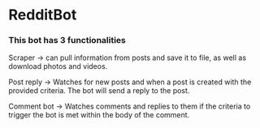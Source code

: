 # RedditBot

<h3> This bot has 3 functionalities </h3>

Scraper ->  can pull information from posts and save it to file, as well as download photos and videos.<br >

Post reply -> Watches for new posts and when a post is created with the provided criteria. The bot will send a reply to the post.<br >

Comment bot -> Watches comments and replies to them if the criteria to trigger the bot is met within the body of the comment.<br >
